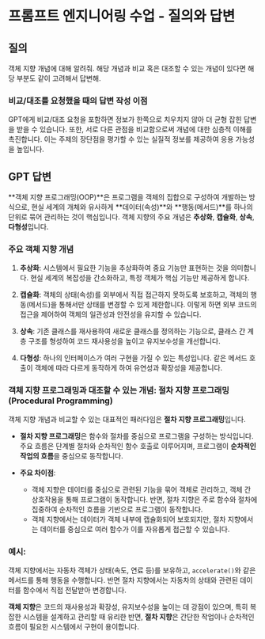 
# 프롬프트 엔지니어링 수업 - 질의와 답변


## 질의
객체 지향 개념에 대해 알려줘. 해당 개념과 비교 혹은 대조할 수 있는 개념이 있다면 해당 부분도 같이 고려해서 답변해.

### 비교/대조를 요청했을 때의 답변 작성 이점
GPT에게 비교/대조 요청을 포함하면 정보가 한쪽으로 치우치지 않아 더 균형 잡힌 답변을 받을 수 있습니다.
또한, 서로 다른 관점을 비교함으로써 개념에 대한 심층적 이해를 촉진합니다.
이는 주제의 장단점을 평가할 수 있는 실질적 정보를 제공하여 응용 가능성을 높입니다.


## GPT 답변
**객체 지향 프로그래밍(OOP)**은 프로그램을 객체의 집합으로 구성하여 개발하는 방식으로, 현실 세계의 개체와 유사하게 **데이터(속성)**와 **행동(메서드)**를 하나의 단위로 묶어 관리하는 것이 핵심입니다. 객체 지향의 주요 개념은 **추상화**, **캡슐화**, **상속**, **다형성**입니다.

### 주요 객체 지향 개념

1. **추상화**: 시스템에서 필요한 기능을 추상화하여 중요 기능만 표현하는 것을 의미합니다. 현실 세계의 복잡성을 간소화하고, 특정 객체가 핵심 기능만 제공하게 합니다.

2. **캡슐화**: 객체의 상태(속성)를 외부에서 직접 접근하지 못하도록 보호하고, 객체의 행동(메서드)을 통해서만 상태를 변경할 수 있게 제한합니다. 이렇게 하면 외부 코드의 접근을 제어하여 객체의 일관성과 안전성을 유지할 수 있습니다.

3. **상속**: 기존 클래스를 재사용하여 새로운 클래스를 정의하는 기능으로, 클래스 간 계층 구조를 형성하여 코드 재사용성을 높이고 유지보수성을 개선합니다.

4. **다형성**: 하나의 인터페이스가 여러 구현을 가질 수 있는 특성입니다. 같은 메서드 호출이 객체에 따라 다르게 동작하게 하여 유연성과 확장성을 제공합니다.

### 객체 지향 프로그래밍과 대조할 수 있는 개념: 절차 지향 프로그래밍(Procedural Programming)

객체 지향 개념과 비교할 수 있는 대표적인 패러다임은 **절차 지향 프로그래밍**입니다.

- **절차 지향 프로그래밍**은 함수와 절차를 중심으로 프로그램을 구성하는 방식입니다. 주요 흐름은 단계별 절차와 순차적인 함수 호출로 이루어지며, 프로그램이 **순차적인 작업의 흐름**을 중심으로 동작합니다.

- **주요 차이점**:
  - 객체 지향은 데이터를 중심으로 관련된 기능을 묶어 객체로 관리하고, 객체 간 상호작용을 통해 프로그램이 동작합니다. 반면, 절차 지향은 주로 함수와 절차에 집중하여 순차적인 흐름을 기반으로 프로그램이 동작합니다.
  - 객체 지향에서는 데이터가 객체 내부에 캡슐화되어 보호되지만, 절차 지향에서는 데이터를 중심으로 여러 함수가 이를 자유롭게 접근할 수 있습니다.

### 예시:
객체 지향에서는 자동차 객체가 상태(속도, 연료 등)를 보유하고, `accelerate()`와 같은 메서드를 통해 행동을 수행합니다. 반면 절차 지향에서는 자동차의 상태와 관련된 데이터를 함수에서 직접 전달받아 변경합니다.

**객체 지향**은 코드의 재사용성과 확장성, 유지보수성을 높이는 데 강점이 있으며, 특히 복잡한 시스템을 설계하고 관리할 때 유리한 반면, **절차 지향**은 간단한 작업이나 순차적인 흐름이 필요한 시스템에서 구현이 용이합니다.
